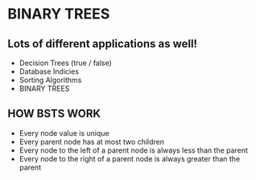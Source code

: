 # BINARY TREES
## Lots of different applications as well!

- Decision Trees (true / false)
- Database Indicies
- Sorting Algorithms
- BINARY TREES

## HOW BSTS WORK
- Every node value is unique
- Every parent node has at most two children
- Every node to the left of a parent node is always less than the parent
- Every node to the right of a parent node is always greater than the parent